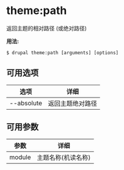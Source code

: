# theme:path
返回主题的相对路径 (或绝对路径)

**用法:**
```
$ drupal theme:path [arguments] [options]
```

## 可用选项
选项 | 详细
-------|-------------
--absolute | 返回主题绝对路径

## 可用参数
参数 | 详细
---------|-------------
module | 主题名称(机读名称)
